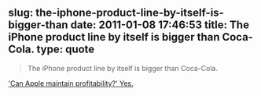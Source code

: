 slug: the-iphone-product-line-by-itself-is-bigger-than
date: 2011-01-08 17:46:53
title: The iPhone product line by itself is bigger than Coca-Cola.
type: quote
---

> The iPhone product line by itself is bigger than Coca-Cola.

['Can Apple maintain profitability?' Yes.](http://www.tuaw.com/2011/01/04/can-apple-maintain-profitability/)
